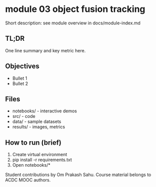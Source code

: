 # module 03 object fusion tracking

Short description: see module overview in docs/module-index.md

## TL;DR
One line summary and key metric here.

## Objectives
- Bullet 1
- Bullet 2

## Files
- notebooks/ - interactive demos
- src/ - code
- data/ - sample datasets
- results/ - images, metrics

## How to run (brief)
1. Create virtual environment
2. pip install -r requirements.txt
3. Open notebooks/*

Student contributions by Om Prakash Sahu. Course material belongs to ACDC MOOC authors.
